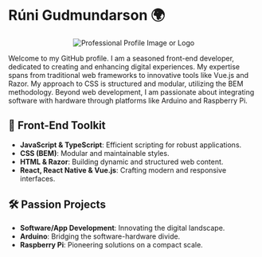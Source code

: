 # Rúni Gudmundarson 🌍

<div align="center">

![Professional Profile Image or Logo](URL_OF_IMAGE)

</div>

Welcome to my GitHub profile. I am a seasoned front-end developer, dedicated to creating and enhancing digital experiences. My expertise spans from traditional web frameworks to innovative tools like Vue.js and Razor. My approach to CSS is structured and modular, utilizing the BEM methodology. Beyond web development, I am passionate about integrating software with hardware through platforms like Arduino and Raspberry Pi.

## 🔧 Front-End Toolkit
- **JavaScript & TypeScript**: Efficient scripting for robust applications.
- **CSS (BEM)**: Modular and maintainable styles.
- **HTML & Razor**: Building dynamic and structured web content.
- **React, React Native & Vue.js**: Crafting modern and responsive interfaces.

## 🛠 Passion Projects
* **Software/App Development**: Innovating the digital landscape.
* **Arduino**: Bridging the software-hardware divide.
* **Raspberry Pi**: Pioneering solutions on a compact scale.
